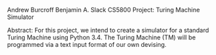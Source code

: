 Andrew Burcroff
Benjamin A. Slack
CS5800
Project: Turing Machine Simulator

Abstract:
For this project, we intend to create a simulator for a standard 
Turing Machine using Python 3.4. The Turing Machine (TM) will be 
programmed via a text input format of our own devising.
